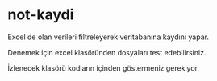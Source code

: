 # not-kaydi
Excel de olan verileri filtreleyerek veritabanına kaydını yapar.

Denemek için excel klasöründen dosyaları test edebilirsiniz.

İzlenecek klasörü kodların içinden göstermeniz gerekiyor.
